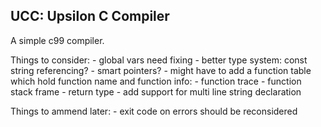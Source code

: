 ## UCC: Upsilon C Compiler
A simple c99 compiler.

Things to consider:
    - global vars need fixing
    - better type system: const string referencing?
    - smart pointers?
    - might have to add a function table which hold function name and function info:
        - function trace
        - function stack frame
        - return type
    - add support for multi line string declaration

Things to ammend later:
    - exit code on errors should be reconsidered



